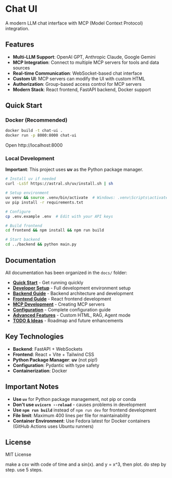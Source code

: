 # Chat UI

A modern LLM chat interface with MCP (Model Context Protocol) integration.

## Features

- **Multi-LLM Support**: OpenAI GPT, Anthropic Claude, Google Gemini
- **MCP Integration**: Connect to multiple MCP servers for tools and data sources  
- **Real-time Communication**: WebSocket-based chat interface
- **Custom UI**: MCP servers can modify the UI with custom HTML
- **Authorization**: Group-based access control for MCP servers
- **Modern Stack**: React frontend, FastAPI backend, Docker support

## Quick Start

### Docker (Recommended)
```bash
docker build -t chat-ui .
docker run -p 8000:8000 chat-ui
```
Open http://localhost:8000

### Local Development
**Important**: This project uses **uv** as the Python package manager.

```bash
# Install uv if needed
curl -LsSf https://astral.sh/uv/install.sh | sh

# Setup environment
uv venv && source .venv/bin/activate  # Windows: .venv\Scripts\activate
uv pip install -r requirements.txt

# Configure
cp .env.example .env  # Edit with your API keys

# Build frontend
cd frontend && npm install && npm run build

# Start backend  
cd ../backend && python main.py
```

## Documentation

All documentation has been organized in the `docs/` folder:

- **[Quick Start](docs/quick-start.md)** - Get running quickly
- **[Developer Setup](docs/developer-setup.md)** - Full development environment setup
- **[Backend Guide](docs/backend.md)** - Backend architecture and development  
- **[Frontend Guide](docs/frontend.md)** - React frontend development
- **[MCP Development](docs/mcp-development.md)** - Creating MCP servers
- **[Configuration](docs/configuration.md)** - Complete configuration guide
- **[Advanced Features](docs/advanced-features.md)** - Custom HTML, RAG, Agent mode
- **[TODO & Ideas](docs/todo.md)** - Roadmap and future enhancements

## Key Technologies

- **Backend**: FastAPI + WebSockets  
- **Frontend**: React + Vite + Tailwind CSS
- **Python Package Manager**: **uv** (not pip!)
- **Configuration**: Pydantic with type safety
- **Containerization**: Docker

## Important Notes

- **Use `uv`** for Python package management, not pip or conda
- **Don't use `uvicorn --reload`** - causes problems in development
- **Use `npm run build`** instead of `npm run dev` for frontend development
- **File limit**: Maximum 400 lines per file for maintainability
- **Container Environment**: Use Fedora latest for Docker containers (GitHub Actions uses Ubuntu runners)

## License

MIT License


make a csv with code of time and a sin(x). and y = x^3, then plot. do step by step. use 5 steps.